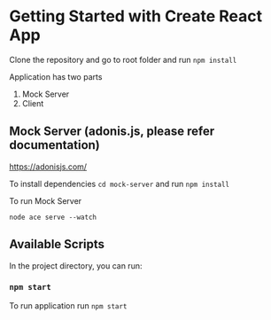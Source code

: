 # Getting Started with Create React App

Clone the repository and go to root folder and run  `npm install`

Application has two parts 
1. Mock Server
2. Client

## Mock Server (adonis.js, please refer documentation)

https://adonisjs.com/

To install dependencies `cd mock-server` and run `npm install`

To run Mock Server

  `node ace serve --watch`


## Available Scripts

In the project directory, you can run:

### `npm start`

To run application run `npm start`


